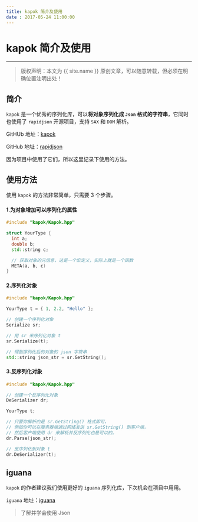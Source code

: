 ```yaml
---
title: kapok 简介及使用
date : 2017-05-24 11:00:00
---
```


# kapok 简介及使用
***
> 版权声明：本文为 {{ site.name }} 原创文章，可以随意转载，但必须在明确位置注明出处！ 

## 简介
`kapok` 是一个优秀的序列化库，可以**将对象序列化成 `Json` 格式的字符串**，它同时也使用了 `rapidjson` 开源项目，支持 `SAX` 和 `DOM` 解析。

GitHUb 地址：[kapok](https://github.com/qicosmos/Kapok)

GitHub 地址：[rapidjson](https://github.com/miloyip/rapidjson)

因为项目中使用了它们，所以这里记录下使用的方法。


## 使用方法
使用 `kapok` 的方法非常简单，只需要 3 个步骤。
#### 1.为对象增加可以序列化的属性
```cpp
#include "kapok/Kapok.hpp"

struct YourType {
  int a;
  double b;
  std::string c;

  // 获取对象的元信息，这是一个宏定义，实际上就是一个函数
  META(a, b, c)	
}
```

#### 2.序列化对象
```cpp
#include "kapok/Kapok.hpp"

YourType t = { 1, 2.2, "Hello" };

// 创建一个序列化对象
Serialize sr;

// 用 sr 来序列化对象 t
sr.Serialize(t);

// 得到序列化后的对象的 json 字符串
std::string json_str = sr.GetString();
```

#### 3.反序列化对象
```cpp
#include "kapok/Kapok.hpp"

// 创建一个反序列化对象
DeSerializer dr;

YourType t;

// 只要你解析的是 sr.GetString() 格式即可，
// 例如你可以在服务器端通过网络发送 sr.GetString() 到客户端，
// 然后客户端使用 dr 来解析并反序列化也是可以的。
dr.Parse(json_str);

// 反序列化到对象 t
dr.DeSerializer(t);
```


## iguana
`kapok` 的作者建议我们使用更好的 `iguana` 序列化库，下次机会在项目中用用。

`iguana` 地址：[iguana](https://github.com/qicosmos/iguana)


> 了解并学会使用 Json
